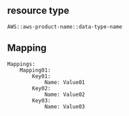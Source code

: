 ## resource type
```
AWS::aws-product-name::data-type-name
```
## Mapping
```
Mappings:
    Mapping01:
        Key01:
            Name: Value01
        Key02:
            Name: Value02
        Key03:
            Name: Value03
```